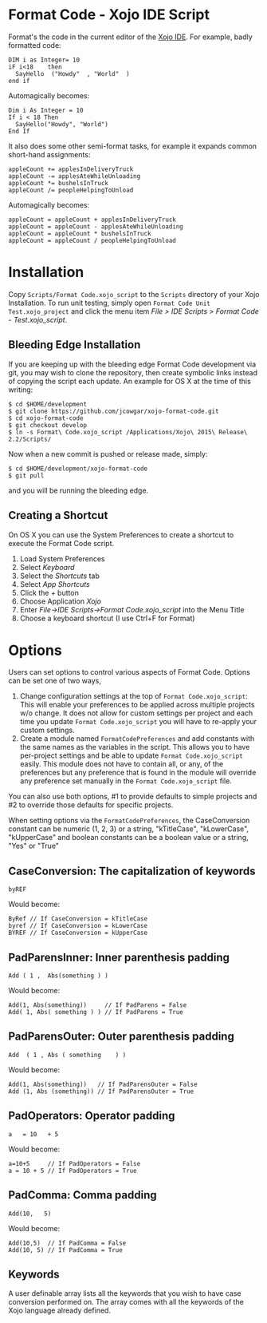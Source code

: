 Format Code - Xojo IDE Script
=============================

Format's the code in the current editor of the [Xojo IDE](http://www.xojo.com).
For example, badly formatted code:

    DIM i as Integer= 10
    iF i<18    then
      SayHello  ("Howdy"  , "World"  )
    end if
    
Automagically becomes:

    Dim i As Integer = 10
    If i < 18 Then
      SayHello("Howdy", "World")
    End If    

It also does some other semi-format tasks, for example it expands common short-hand
assignments:

    appleCount += applesInDeliveryTruck
    appleCount -= applesAteWhileUnloading
    appleCount *= bushelsInTruck
    appleCount /= peopleHelpingToUnload

Automagically becomes:

    appleCount = appleCount + applesInDeliveryTruck
    appleCount = appleCount - applesAteWhileUnloading
    appleCount = appleCount * bushelsInTruck
    appleCount = appleCount / peopleHelpingToUnload

Installation
============

Copy `Scripts/Format Code.xojo_script` to the `Scripts` directory of your Xojo
Installation. To run unit testing, simply open `Format Code Unit Test.xojo_project`
and click the menu item *File > IDE Scripts > Format Code - Test.xojo_script*.

Bleeding Edge Installation
--------------------------

If you are keeping up with the bleeding edge Format Code development via git, you may
wish to clone the repository, then create symbolic links instead of copying the script
each update. An example for OS X at the time of this writing:

    $ cd $HOME/development
    $ git clone https://github.com/jcowgar/xojo-format-code.git
    $ cd xojo-format-code
    $ git checkout develop
    $ ln -s Format\ Code.xojo_script /Applications/Xojo\ 2015\ Release\ 2.2/Scripts/

Now when a new commit is pushed or release made, simply:

    $ cd $HOME/development/xojo-format-code
    $ git pull

and you will be running the bleeding edge.

Creating a Shortcut
-------------------

On OS X you can use the System Preferences to create a shortcut to execute the Format
Code script.

1. Load System Preferences
2. Select *Keyboard*
3. Select the *Shortcuts* tab
4. Select *App Shortcuts*
5. Click the *+* button
6. Choose Application *Xojo*
7. Enter *File->IDE Scripts->Format Code.xojo_script* into the Menu Title
8. Choose a keyboard shortcut (I use Ctrl+F for Format)

Options
=======

Users can set options to control various aspects of Format Code. Options can be set one
of two ways, 

1. Change configuration settings at the top of `Format Code.xojo_script`: This will
   enable your preferences to be applied across multiple projects w/o change. It does
   not allow for custom settings per project and each time you update
   `Format Code.xojo_script` you will have to re-apply your custom settings.
2. Create a module named `FormatCodePreferences` and add constants with the same names
   as the variables in the script. This allows you to have per-project settings and
   be able to update `Format Code.xojo_script` easily. This module does not have to
   contain all, or any, of the preferences but any preference that is found in the
   module will override any preference set manually in the `Format Code.xojo_script`
   file.
   
You can also use both options, #1 to provide defaults to simple projects and #2 to override
those defaults for specific projects.

When setting options via the `FormatCodePreferences`, the CaseConversion constant can
be numeric (1, 2, 3) or a string, "kTitleCase", "kLowerCase", "kUpperCase" and boolean
constants can be a boolean value or a string, "Yes" or "True"

CaseConversion: The capitalization of keywords
----------------------------------------------

    byREF

Would become:

    ByRef // If CaseConversion = kTitleCase
    byref // If CaseConversion = kLowerCase
    BYREF // If CaseConversion = kUpperCase

PadParensInner: Inner parenthesis padding
-----------------------------------------

    Add ( 1 ,  Abs(something ) )

Would become:

    Add(1, Abs(something))     // If PadParens = False
    Add( 1, Abs( something ) ) // If PadParens = True

PadParensOuter: Outer parenthesis padding
-----------------------------------------

    Add  ( 1 , Abs ( something    ) )

Would become:

    Add(1, Abs(something))   // If PadParensOuter = False
    Add (1, Abs (something)) // If PadParensOuter = True

PadOperators: Operator padding
------------------------------

    a   = 10   + 5

Would become:

    a=10+5     // If PadOperators = False
    a = 10 + 5 // If PadOperators = True

PadComma: Comma padding
-----------------------

    Add(10,   5)

Would become:

    Add(10,5)  // If PadComma = False
    Add(10, 5) // If PadComma = True

Keywords
--------

A user definable array lists all the keywords that you wish to have case conversion
performed on. The array comes with all the keywords of the Xojo language already defined.